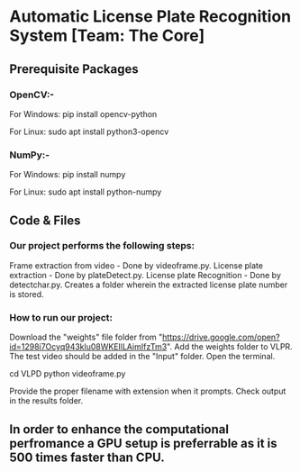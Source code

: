 # Automatic License Plate Recognition System [Team: The Core]

## Prerequisite Packages

### OpenCV:-
For Windows:
pip install opencv-python

For Linux:
sudo apt install python3-opencv

### NumPy:-
For Windows:
pip install numpy

For Linux:
sudo apt install python-numpy

## Code & Files
### Our project performs the following steps:
Frame extraction from video - Done by videoframe.py.
License plate extraction - Done by plateDetect.py.
License plate Recognition - Done by detectchar.py.
Creates a folder wherein the extracted license plate number is stored.

### How to run our project:
Download the "weights" file folder from "https://drive.google.com/open?id=1298i7Ocyq943klu08WKEIlLAimIfzTm3".
Add the weights folder to VLPR.
The test video should be added in the "Input" folder.
Open the terminal.

cd VLPD
python videoframe.py

Provide the proper filename with extension when it prompts.
Check output in the results folder.

## In order to enhance the computational perfromance a GPU setup is preferrable as it is 500 times faster than CPU.
